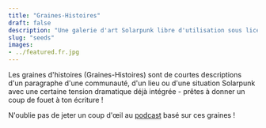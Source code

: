 ```yaml
---
title: "Graines-Histoires"
draft: false
description: "Une galerie d'art Solarpunk libre d'utilisation sous licences ouvertes"
slug: "seeds"
images:
- ../featured.fr.jpg
---
```


Les graines d'histoires (Graines-Histoires) sont de courtes descriptions d'un paragraphe d'une communauté, d'un lieu ou d'une situation Solarpunk avec une certaine tension dramatique déjà intégrée - prêtes à donner un coup de fouet à ton écriture !

N'oublie pas de jeter un coup d'œil au [podcast](https://podcast.tomasino.org/) basé sur ces graines !

<br>
